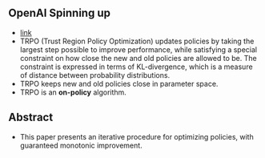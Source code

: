 ## OpenAI Spinning up
* [link](https://spinningup.openai.com/en/latest/algorithms/trpo.html#background)
* TRPO (Trust Region Policy Optimization) updates policies by taking the largest step possible to improve performance, while satisfying a special constraint on how close the new
and old policies are allowed to be. The constraint is expressed in terms of KL-divergence, which is a measure of distance between probability distributions.
* TRPO keeps new and old policies close in parameter space.
* TRPO is an **on-policy** algorithm.

## Abstract
* This paper presents an iterative procedure for optimizing policies, with guaranteed monotonic improvement. 

